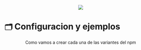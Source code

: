 <div align="center">
<img 
  src="https://media.discordapp.net/attachments/1361521614751142080/1363654364446720162/Structur_Pz_Discord.png?ex=6806d197&is=68058017&hm=e8192d852a31bc4b630b48a2c431175e0360500e3768f387cc9d81f62a77d777&=&format=webp&quality=lossless&width=886&height=443" 
/>
</div>

# `🗂` Configuracion y ejemplos
<p align="center">Como vamos a crear cada una de las variantes del npm</p>
